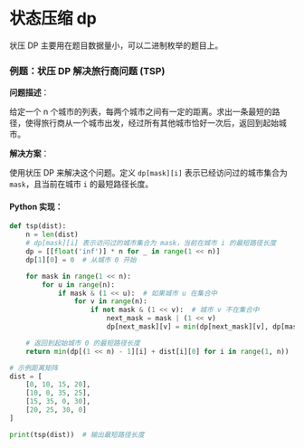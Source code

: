 # 状态压缩 dp
状压 DP 主要用在题目数据量小，可以二进制枚举的题目上。

### 例题：状压 DP 解决旅行商问题 (TSP)

**问题描述**：

给定一个 n 个城市的列表，每两个城市之间有一定的距离。求出一条最短的路径，使得旅行商从一个城市出发，经过所有其他城市恰好一次后，返回到起始城市。

**解决方案**：

使用状压 DP 来解决这个问题。定义 `dp[mask][i]` 表示已经访问过的城市集合为 `mask`，且当前在城市 `i` 的最短路径长度。

#### Python 实现：

```python
def tsp(dist):
    n = len(dist)
    # dp[mask][i] 表示访问过的城市集合为 mask，当前在城市 i 的最短路径长度
    dp = [[float('inf')] * n for _ in range(1 << n)]
    dp[1][0] = 0  # 从城市 0 开始

    for mask in range(1 << n):
        for u in range(n):
            if mask & (1 << u):  # 如果城市 u 在集合中
                for v in range(n):
                    if not mask & (1 << v):  # 城市 v 不在集合中
                        next_mask = mask | (1 << v)
                        dp[next_mask][v] = min(dp[next_mask][v], dp[mask][u] + dist[u][v])

    # 返回到起始城市 0 的最短路径长度
    return min(dp[(1 << n) - 1][i] + dist[i][0] for i in range(1, n))

# 示例距离矩阵
dist = [
    [0, 10, 15, 20],
    [10, 0, 35, 25],
    [15, 35, 0, 30],
    [20, 25, 30, 0]
]

print(tsp(dist))  # 输出最短路径长度
```